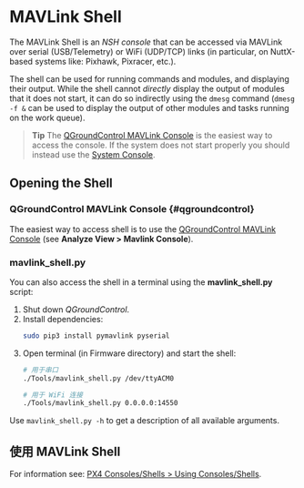 # MAVLink Shell

The MAVLink Shell is an *NSH console* that can be accessed via MAVLink over serial (USB/Telemetry) or WiFi (UDP/TCP) links (in particular, on NuttX-based systems like: Pixhawk, Pixracer, etc.).

The shell can be used for running commands and modules, and displaying their output. While the shell cannot *directly* display the output of modules that it does not start, it can do so indirectly using the `dmesg` command (`dmesg -f &` can be used to display the output of other modules and tasks running on the work queue).

> **Tip** The [QGroundControl MAVLink Console](#qgroundcontrol) is the easiest way to access the console. If the system does not start properly you should instead use the [System Console](../debug/system_console.md).

## Opening the Shell

### QGroundControl MAVLink Console {#qgroundcontrol}

The easiest way to access shell is to use the [QGroundControl MAVLink Console](https://docs.qgroundcontrol.com/en/analyze_view/mavlink_console.html) (see **Analyze View > Mavlink Console**).

### mavlink_shell.py

You can also access the shell in a terminal using the **mavlink_shell.py** script:
1. Shut down *QGroundControl*.
1. Install dependencies:
   ```sh
   sudo pip3 install pymavlink pyserial
   ```
1. Open terminal (in Firmware directory) and start the shell:
   ```sh
   # 用于串口
   ./Tools/mavlink_shell.py /dev/ttyACM0
   ```
    ```sh
   # 用于 WiFi 连接
   ./Tools/mavlink_shell.py 0.0.0.0:14550
   ```

Use `mavlink_shell.py -h` to get a description of all available arguments.

## 使用 MAVLink Shell

For information see: [PX4 Consoles/Shells > Using Consoles/Shells](../debug/consoles.md#using_the_console).

